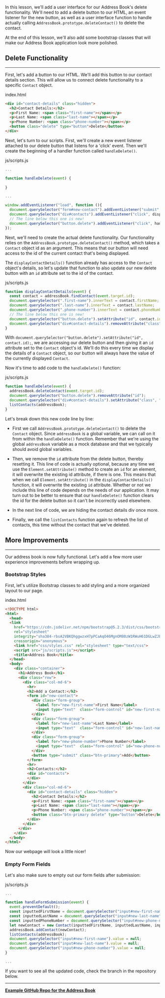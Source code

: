In this lesson, we'll add a user interface for our Address Book's delete functionality. We'll need to add a delete button to our HTML, an event listener for the new button, as well as a user interface function to handle actually calling `AddressBook.prototype.deleteContact()` to delete the contact.

At the end of this lesson, we'll also add some bootstrap classes that will make our Address Book application look more polished.

## Delete Functionality
---

First, let's add a button to our HTML. We'll add this button to our contact details section. This will allow us to connect delete functionality to a specific `Contact` object.

<div class="filename">index.html</div>

```html
<div id="contact-details" class="hidden">
  <h2>Contact Details:</h2>
  <p>First Name: <span class="first-name"></span></p>
  <p>Last Name: <span class="last-name"></span></p>
  <p>Phone Number: <span class="phone-number"></span></p>
  <button class="delete" type="button">Delete</button>
</div>
```

Next, let's turn to our scripts. First, we'll create a new event listener attached to our delete button that listens for a 'click' event. Then we'll create the beginning of a handler function called `handleDelete()`.

<div class="filename">js/scripts.js</div>

```js
...

function handleDelete(event) {
  
}

...

window.addEventListener("load", function (){
  document.querySelector("form#new-contact").addEventListener("submit", handleFormSubmission);
  document.querySelector("div#contacts").addEventListener("click", displayContactDetails);
  // The line below this one is new!
  document.querySelector("button.delete").addEventListener("click", handleDelete);
});
```

Next, we'll need to create the actual delete functionality. Our functionality relies on the `AddressBook.prototype.deleteContact()` method, which takes a `Contact` object id as an argument. This means that our button will need access to the id of the current contact that's being displayed. 

The `displayContactDetails()` function already has access to the `Contact` object's details, so let's update that function to also update our new delete button with an `id` attribute set to the id of the contact.

<div class="filename">js/scripts.js</div>

```js
function displayContactDetails(event) {
  const contact = addressBook.findContact(event.target.id);
  document.querySelector(".first-name").innerText = contact.firstName;
  document.querySelector(".last-name").innerText = contact.lastName;
  document.querySelector(".phone-number").innerText = contact.phoneNumber;
  // The line below this one is new!
  document.querySelector("button.delete").setAttribute("id", contact.id);
  document.querySelector("div#contact-details").removeAttribute("class");
}
```

With `document.querySelector("button.delete").setAttribute("id", contact.id);`, we are accessing our delete button and then giving it an `id` attribute set to the `Contact` object's id. We'll do this every time we display the details of a `Contact` object, so our button will always have the value of the currently displayed `Contact`.

Now it's time to add code to the `handleDelete()` function:

<div class="filename">js/scripts.js</div>

```js
function handleDelete(event) {
  addressBook.deleteContact(event.target.id);
  document.querySelector("button.delete").removeAttribute("id");
  document.querySelector("div#contact-details").setAttribute("class", "hidden");
  listContacts(addressBook);
}
```

Let's break down this new code line by line:

* First we call `AddressBook.prototype.deleteContact()` to delete the `Contact` object. Since `addressBook` is a global variable, we can call on it from within the `handleDelete()` function. Remember that we're using the global `addressBook` variable as a mock database and that we typically should avoid global variables.

* Then, we remove the `id` attribute from the delete button, thereby resetting it. This line of code is actually optional, because any time we use the `Element.setAttribute()` method to create an `id` for an element, it will overwrite the existing id attribute, if there is one. This means that when we call `Element.setAttribute()` in the `displayContactDetails()` function, it will overwrite the existing `id` attribute. Whether or not we include this line of code depends on  the needs of our application. It may turn out to be better to ensure that our `handleDelete()` function clears the id for the delete button so it can't be incorrectly used elsewhere.

* In the next line of code, we are hiding the contact details div once more.

* Finally, we call the `listContacts` function again to refresh the list of contacts, this time without the contact that we've deleted.

## More Improvements
---

Our address book is now fully functional. Let's add a few more user experience improvements before wrapping up.

### Bootstrap Styles

First, let's utilize Bootstrap classes to add styling and a more organized layout to our page.

<div class="filename">index.html</div>

```html
<!DOCTYPE html>
<html>
  <head>
  <link 
    href="https://cdn.jsdelivr.net/npm/bootstrap@5.2.3/dist/css/bootstrap.min.css" 
    rel="stylesheet" 
    integrity="sha384-rbsA2VBKQhggwzxH7pPCaAqO46MgnOM80zW1RWuH61DGLwZJEdK2Kadq2F9CUG65" 
    crossorigin="anonymous">
    <link href="css/styles.css" rel="stylesheet" type="text/css">
    <script src="js/scripts.js"></script>
    <title>Address Book</title>
  </head>
  <body>
    <div class="container">
      <h1>Address Book</h1>
      <div class="row">
        <div class="col-md-6">
          <hr>
          <h2>Add a Contact:</h2>
          <form id="new-contact">
            <div class="form-group">
              <label for="new-first-name">First Name</label>
              <input type="text"  class="form-control" id="new-first-name" name="new-first-name">
            </div>
            <div class="form-group">
              <label for="new-last-name">Last Name</label>
              <input type="text"  class="form-control" id="new-last-name" name="new-last-name">
            </div>
            <div class="form-group">
              <label for="new-phone-number">Phone Number</label>
              <input type="text"  class="form-control" id="new-phone-number" name="new-phone-number">
            </div>
            <button type="submit" class="btn-primary">Add</button>
          </form>
          <hr>
          <h2>Contacts:</h2>
          <div id="contacts">
          </div>
        </div>
        <div class="col-md-6">
          <div id="contact-details" class="hidden">
            <h2>Contact Details:</h2>
            <p>First Name: <span class="first-name"></span></p>
            <p>Last Name: <span class="last-name"></span></p>
            <p>Phone Number: <span class="phone-number"></span></p>
            <button class="btn-primary delete" type="button">Delete</button>
          </div>
        </div>
      </div>
    </div>
  </body>
</html>
```

Now our webpage will look a little nicer!

### Empty Form Fields

Let's also make sure to empty out our form fields after submission:

<div class="filename">js/scripts.js</div>

```javascript
...

function handleFormSubmission(event) {
  event.preventDefault();
  const inputtedFirstName = document.querySelector("input#new-first-name").value;
  const inputtedLastName = document.querySelector("input#new-last-name").value;
  const inputtedPhoneNumber = document.querySelector("input#new-phone-number").value;
  let newContact = new Contact(inputtedFirstName, inputtedLastName, inputtedPhoneNumber);
  addressBook.addContact(newContact);
  listContacts(addressBook);
  document.querySelector("input#new-first-name").value = null;
  document.querySelector("input#new-last-name").value = null;
  document.querySelector("input#new-phone-number").value = null;
}

...
```

If you want to see all the updated code, check the branch in the repository below.

---

**[<i class="glyphicon glyphicon-folder-open"></i>  Example GitHub Repo for the Address Book](https://github.com/epicodus-lessons/oop-address-book-v2/tree/8_adding_delete_functionality_and_polish)**
